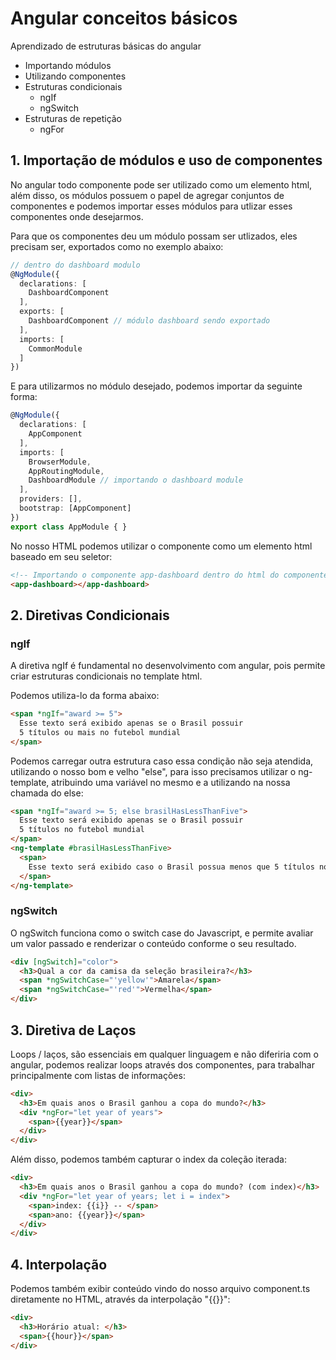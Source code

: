 # Angular conceitos básicos

Aprendizado de estruturas básicas do angular
- Importando módulos
- Utilizando componentes
- Estruturas condicionais
  - ngIf
  - ngSwitch
- Estruturas de repetição
  - ngFor

## 1. Importação de módulos e uso de componentes

No angular todo componente pode ser utilizado como um elemento html, além disso, os módulos possuem
o papel de agregar conjuntos de componentes e podemos importar esses módulos para utlizar esses
componentes onde desejarmos.

Para que os componentes deu um módulo possam ser utlizados, eles precisam ser, 
exportados como no exemplo abaixo:

```typescript
// dentro do dashboard modulo
@NgModule({
  declarations: [
    DashboardComponent
  ],
  exports: [
    DashboardComponent // módulo dashboard sendo exportado
  ],
  imports: [
    CommonModule
  ]
})
```

E para utilizarmos no módulo desejado, podemos importar da seguinte forma:

```typescript
@NgModule({
  declarations: [
    AppComponent
  ],
  imports: [
    BrowserModule,
    AppRoutingModule,
    DashboardModule // importando o dashboard module
  ],
  providers: [],
  bootstrap: [AppComponent]
})
export class AppModule { }
```
No nosso HTML podemos utilizar o componente como um elemento html baseado em seu seletor:

```html
<!-- Importando o componente app-dashboard dentro do html do componente app -->
<app-dashboard></app-dashboard>
```

## 2. Diretivas Condicionais

### ngIf

A diretiva ngIf é fundamental no desenvolvimento com angular, pois permite criar estruturas
condicionais no template html.

Podemos utiliza-lo da forma abaixo:

```html
<span *ngIf="award >= 5">
  Esse texto será exibido apenas se o Brasil possuir 
  5 títulos ou mais no futebol mundial
</span>
```
Podemos carregar outra estrutura caso essa condição não seja atendida, utilizando o nosso bom
e velho "else", para isso precisamos utilizar o ng-template, atribuindo uma variável no mesmo e a 
utilizando na nossa chamada do else:

```html
<span *ngIf="award >= 5; else brasilHasLessThanFive">
  Esse texto será exibido apenas se o Brasil possuir 
  5 títulos no futebol mundial
</span>
<ng-template #brasilHasLessThanFive>
  <span>
    Esse texto será exibido caso o Brasil possua menos que 5 títulos no futebol mundial
  </span>
</ng-template>
```

### ngSwitch

O ngSwitch funciona como o switch case do Javascript, e permite avaliar um valor passado e 
renderizar o conteúdo conforme o seu resultado.

```html
<div [ngSwitch]="color">
  <h3>Qual a cor da camisa da seleção brasileira?</h3>
  <span *ngSwitchCase="'yellow'">Amarela</span>
  <span *ngSwitchCase="'red'">Vermelha</span>
</div>
```

## 3. Diretiva de Laços

Loops / laços, são essenciais em qualquer linguagem e não diferiria com o angular,
podemos realizar loops através dos componentes, para trabalhar principalmente com listas
de informações:

```html
<div>
  <h3>Em quais anos o Brasil ganhou a copa do mundo?</h3>
  <div *ngFor="let year of years">
    <span>{{year}}</span>
  </div>
</div>
```

Além disso, podemos também capturar o index da coleção iterada: 

```html
<div>
  <h3>Em quais anos o Brasil ganhou a copa do mundo? (com index)</h3>
  <div *ngFor="let year of years; let i = index">
    <span>index: {{i}} -- </span>
    <span>ano: {{year}}</span>
  </div>
</div>
```

## 4. Interpolação

Podemos também exibir conteúdo vindo do nosso arquivo component.ts diretamente no HTML, através
da interpolação "{{}}":

```html
<div>
  <h3>Horário atual: </h3>
  <span>{{hour}}</span>
</div>
```

